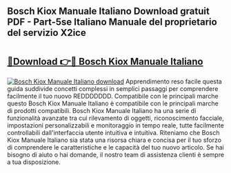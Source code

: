 ## Bosch Kiox Manuale Italiano Download gratuit PDF - Part-5se Italiano Manuale del proprietario del servizio X2ice

# <h2><a href="http://dffqxl2.blite.top/?on=Bosch+Kiox+Manuale+Italiano">🔗Download 👉🔴 Bosch Kiox Manuale Italiano</a></h2>

[![Bosch Kiox Manuale Italiano download](https://i.imgur.com/lujVjoI.png)](http://dffqxl2.blite.top/?on=Bosch+Kiox+Manuale+Italiano)
Apprendimento reso facile questa guida suddivide concetti complessi in semplici passaggi per comprendere facilmente il tuo nuovo REDDDDDDD. Compatibile con le principali marche questo Bosch Kiox Manuale Italiano è compatibile con le principali marche di prodotti compatibili. Bosch Kiox Manuale Italiano ha una serie di funzionalità avanzate tra cui rilevamento di oggetti, riconoscimento facciale, impostazioni personalizzabili e monitoraggio in tempo reale, tutte facilmente controllabili dall'interfaccia utente intuitiva e intuitiva. Riteniamo che Bosch Kiox Manuale Italiano sia stata una risorsa chiara e concisa per il tuo sforzo di comprendere le caratteristiche e le capacità del tuo nuovo articolo. Se hai bisogno di aiuto o hai domande, il nostro team di assistenza clienti è sempre a tua disposizione.
